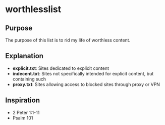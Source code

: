 # worthlesslist

## Purpose
The purpose of this list is to rid my life of worthless content.

## Explanation
- **explicit.txt**: Sites dedicated to explicit content
- **indecent.txt**: Sites not specifically intended for explicit content, but containing such
- **proxy.txt**: Sites allowing access to blocked sites through proxy or VPN

## Inspiration
- 2 Peter 1:1-11
- Psalm 101 

